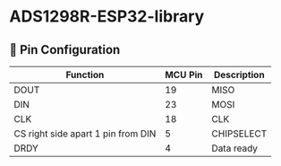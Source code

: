 # ADS1298R-ESP32-library
## 🔌 Pin Configuration

| Function         | MCU Pin       | Description               |
|------------------|---------------|---------------------------|
| DOUT             | 19            | MISO                      |
| DIN              | 23            | MOSI                      |
| CLK              | 18            | CLK                       |
| CS right side apart 1 pin from DIN          | 5             | CHIPSELECT                |
| DRDY             | 4             | Data ready                |
